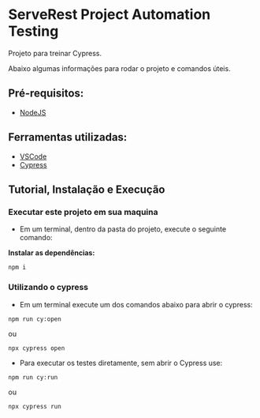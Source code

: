 # ServeRest Project Automation Testing

Projeto para treinar Cypress.

Abaixo algumas informações para rodar o projeto e comandos úteis. 

## Pré-requisitos:
- [NodeJS](https://nodejs.org/en/download/ "NodeJS")

## Ferramentas utilizadas:
- [VSCode](https://code.visualstudio.com/ "VSCode")
- [Cypress](https://www.npmjs.com/package/cypress "Cypress")
 
## Tutorial, Instalação e Execução

### Executar este projeto em sua maquina

* Em um terminal, dentro da pasta do projeto, execute o seguinte comando:

**Instalar as dependências:**  
```
npm i
```

### Utilizando o cypress

* Em um terminal execute um dos comandos abaixo para abrir o cypress:
```
npm run cy:open 
```
ou
```
npx cypress open 
```

* Para executar os testes diretamente, sem abrir o Cypress use:
```
npm run cy:run 
```
ou
```
npx cypress run 
```